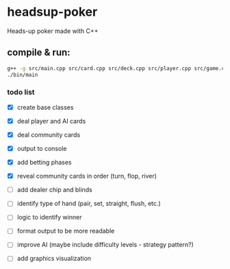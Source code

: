 # headsup-poker
Heads-up poker made with C++

## compile & run:
```bash
g++ -g src/main.cpp src/card.cpp src/deck.cpp src/player.cpp src/game.cpp -o bin/main
./bin/main
```

### todo list
- [x] create base classes 
- [x] deal player and AI cards
- [x] deal community cards
- [x] output to console
- [x] add betting phases
- [x] reveal community cards in order (turn, flop, river)
- [ ] add dealer chip and blinds
- [ ] identify type of hand (pair, set, straight, flush, etc.)
- [ ] logic to identify winner
- [ ] format output to be more readable
- [ ] improve AI (maybe include difficulty levels - strategy pattern?)
- [ ] add graphics visualization

